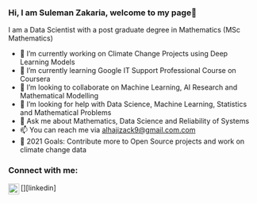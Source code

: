 ### Hi, I am Suleman Zakaria, welcome to my page👋
I am a Data Scientist with a post graduate degree in Mathematics (MSc Mathematics)
- 🔭 I’m currently working on Climate Change Projects using Deep Learning Models
- 🌱 I’m currently learning Google IT Support Professional Course on Coursera
- 👯 I’m looking to collaborate on Machine Learning, AI Research and Mathematical Modelling
- 🤔 I’m looking for help with Data Science, Machine Learning, Statistics and Mathematical Problems
- 💬 Ask me about Mathematics, Data Science and Reliability of Systems
- 📫 You can reach me via alhajizack9@gmail.com.com
- 🥅 2021 Goals: Contribute more to Open Source projects and work on climate change data

### Connect with me:
[<img align="left" alt="Suleman-Zack | LinkedIn" width="22px" src="linkedin.com/in/sulemanzack/" />][linkedin]
